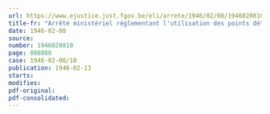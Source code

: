 ```yaml
---
url: https://www.ejustice.just.fgov.be/eli/arrete/1946/02/08/1946020810/justel
title-fr: "Arrêté ministériel réglementant l'utilisation des points détachés de certains bons d'achat du Fonds National d'Aide au Rééquipement ménager des Travailleurs, valables pour l'achat de produits textiles"
date: 1946-02-08
source:
number: 1946020810
page: 888888
case: 1946-02-08/10
publication: 1946-02-13
starts:
modifies:
pdf-original:
pdf-consolidated:
---
```


